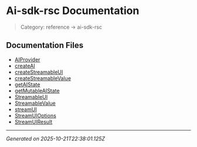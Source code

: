 # Ai-sdk-rsc Documentation

> Category: reference → ai-sdk-rsc

## Documentation Files

- [AIProvider](./ai-provider.md)
- [createAI](./create-ai.md)
- [createStreamableUI](./create-streamable-ui.md)
- [createStreamableValue](./create-streamable-value.md)
- [getAIState](./get-ai-state.md)
- [getMutableAIState](./get-mutable-ai-state.md)
- [StreamableUI](./streamable-ui.md)
- [StreamableValue](./streamable-value.md)
- [streamUI](./stream-ui.md)
- [StreamUIOptions](./stream-ui-options.md)
- [StreamUIResult](./stream-ui-result.md)


---

*Generated on 2025-10-21T22:38:01.125Z*
